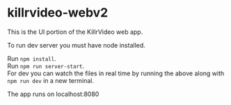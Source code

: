 # killrvideo-webv2

This is the UI portion of the KillrVideo web app.

To run dev server you must have node installed.  

Run `npm install`.
<br/>
Run `npm run server-start`.
<br/>
For dev you can watch the files in real time by running the above along with `npm run dev` in a new terminal.
<br/>

The app runs on localhost:8080
